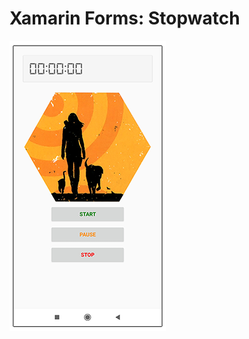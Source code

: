 # Xamarin Forms: Stopwatch

![This is an image](https://github.com/feketea17/xf-stopwatch/blob/main/xf-stopwatch.png)
